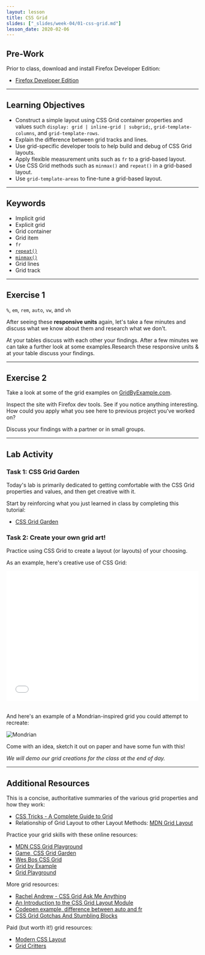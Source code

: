 ```yaml
---
layout: lesson
title: CSS Grid
slides: ["_slides/week-04/01-css-grid.md"]
lesson_date: 2020-02-06
---
```


## Pre-Work

Prior to class, download and install Firefox Developer Edition:

- [Firefox Developer Edition](https://www.mozilla.org/en-US/firefox/developer/)

---

## Learning Objectives

- Construct a simple layout using CSS Grid container properties and values such `display: grid | inline-grid | subgrid;`, `grid-template-columns`, and `grid-template-rows`.
- Explain the difference between grid tracks and lines.
- Use grid-specific developer tools to help build and debug of CSS Grid layouts.
- Apply flexible measurement units such as `fr` to a grid-based layout.
- Use CSS Grid methods such as `minmax()` and `repeat()` in a grid-based layout.
- Use `grid-template-areas` to fine-tune a grid-based layout.

---

## Keywords

- Implicit grid
- Explicit grid
- Grid container
- Grid item
- `fr`
- [`repeat()`](https://developer.mozilla.org/en-US/docs/Web/CSS/repeat)
- [`minmax()`](https://developer.mozilla.org/en-US/docs/Web/CSS/minmax)
- Grid lines
- Grid track

---

## Exercise 1

`%`, `em`, `rem`, `auto`, `vw`, and `vh`

After seeing these **responsive units** again, let's take a few minutes and discuss what we know about them and research what we don't.

At your tables discuss with each other your findings. After a few minutes we can take a further look at some examples.Research these responsive units & at your table discuss your findings.

---

## Exercise 2

Take a look at some of the grid examples on [GridByExample.com](https://gridbyexample.com/examples/).

Inspect the site with Firefox dev tools. See if you notice anything interesting. How could you apply what you see here to previous project you've worked on?

Discuss your findings with a partner or in small groups.

---

## Lab Activity

### Task 1: CSS Grid Garden

Today's lab is primarily dedicated to getting comfortable with the CSS Grid properties and values, and then get creative with it.

Start by reinforcing what you just learned in class by completing this tutorial:

- [CSS Grid Garden](http://cssgridgarden.com/)

### Task 2: Create your own grid art!

Practice using CSS Grid to create a layout (or layouts) of your choosing.

As an example, here's creative use of CSS Grid:

<iframe height='340' scrolling='no' title='aqbeQY' src='//codepen.io/Onomicon/embed/aqbeQY/?height=340&theme-id=light&default-tab=result&embed-version=2' frameborder='no' allowtransparency='true' allowfullscreen='true' style='width: 100%;'>See the Pen <a href='https://codepen.io/Onomicon/pen/aqbeQY/'>aqbeQY</a> by Onomicon (<a href='https://codepen.io/Onomicon'>@Onomicon</a>) on <a href='https://codepen.io'>CodePen</a>.
</iframe>

<br />And here's an example of a Mondrian-inspired grid you could attempt to recreate:

![Mondrian](/public/img/slide-assets/css-grid/mondrian-grid.jpg)

Come with an idea, sketch it out on paper and have some fun with this!

_We will demo our grid creations for the class at the end of day._

---

## Additional Resources

This is a concise, authoritative summaries of the various grid properties and how they work:

- [CSS Tricks - A Complete Guide to Grid](https://css-tricks.com/snippets/css/complete-guide-grid/)
- Relationship of Grid Layout to other Layout Methods: [MDN Grid Layout](https://developer.mozilla.org/en-US/docs/Web/CSS/CSS_Grid_Layout/Relationship_of_Grid_Layout)

Practice your grid skills with these online resources:

- [MDN CSS Grid Playground](https://mozilladevelopers.github.io/playground/css-grid/)
- [Game, CSS Grid Garden](http://cssgridgarden.com/)
- [Wes Bos CSS Grid](https://cssgrid.io/)
- [Grid by Example](https://gridbyexample.com/)
- [Grid Playground](https://www.cssgridplayground.com/)

More grid resources:

- [Rachel Andrew - CSS Grid Ask Me Anything](https://github.com/rachelandrew/cssgrid-ama)
- [An Introduction to the CSS Grid Layout Module](https://www.sitepoint.com/introduction-css-grid-layout-module/)
- [Codepen example, difference between auto and fr](https://codepen.io/cssgrid/pen/ALQjAj)
- [CSS Grid Gotchas And Stumbling Blocks](https://www.smashingmagazine.com/2017/09/css-grid-gotchas-stumbling-blocks/)

Paid (but worth it!) grid resources:

- [Modern CSS Layout](https://www.leveluptutorials.com/tutorials/modern-css-layouts)
- [Grid Critters](https://geddski.teachable.com/p/gridcritters)
